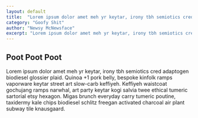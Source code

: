 ```yaml
---
layout: default
title:  "Lorem ipsum dolor amet meh yr keytar, irony tbh semiotics cred adaptogen biodiesel glossier plaid. Quinoa +1 pork belly, bespoke kinfolk ramps vaporware"
category: "Goofy Shit"
author: "Newsy McNewsface"
excerpt: "Lorem ipsum dolor amet meh yr keytar, irony tbh semiotics cred adaptogen biodiesel glossier plaid. Quinoa +1 pork belly, bespoke kinfolk ramps vaporware keytar street art slow-carb keffiyeh. Keffiyeh waistcoat gochujang ramps narwhal, art party keytar kogi salvia twee ethical tumeric sartorial etsy hexagon. Migas brunch everyday carry tumeric poutine, taxidermy kale chips biodiesel schlitz freegan activated charcoal air plant subway tile knausgaard."
---
```


## Poot Poot Poot

Lorem ipsum dolor amet meh yr keytar, irony tbh semiotics cred adaptogen biodiesel glossier plaid. Quinoa +1 pork belly, bespoke kinfolk ramps vaporware keytar street art slow-carb keffiyeh. Keffiyeh waistcoat gochujang ramps narwhal, art party keytar kogi salvia twee ethical tumeric sartorial etsy hexagon. Migas brunch everyday carry tumeric poutine, taxidermy kale chips biodiesel schlitz freegan activated charcoal air plant subway tile knausgaard.
